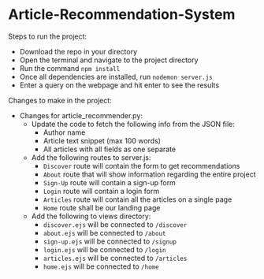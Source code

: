 # Article-Recommendation-System

Steps to run the project:

 - Download the repo in your directory
 - Open the terminal and navigate to the project directory
 - Run the command `npm install` 
 - Once all dependencies are installed, run `nodemon server.js`
 - Enter a query on the webpage and hit enter to see the results

Changes to make in the project:

- Changes for article_recommender.py:
    - Update the code to fetch the following info from the JSON file:
        - Author name
        - Article text snippet (max 100 words)
        - All articles with all fields as one separate 
    - Add the following routes to server.js:
        - `Discover` route will contain the form to get recommendations
        -  `About` route that will show information regarding the entire project
        - `Sign-Up` route will contain a sign-up form
        - `Login` route will contain a login form
        - `Articles` route will contain all the articles on a single page
        - `Home` route shall be our landing page
    - Add the following to views directory:
        - `discover.ejs` will be connected to `/discover`
        - `about.ejs` will be connected to `/about`
        - `sign-up.ejs` will be connected to `/signup`
        - `login.ejs` will be connected to `/login`
        - `articles.ejs` will be connected to `/articles`
        - `home.ejs` will be connected to `/home`